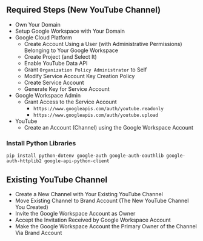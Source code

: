 ## Required Steps (New YouTube Channel)

- Own Your Domain
- Setup Google Workspace with Your Domain
- Google Cloud Platform
    - Create Account Using a User (with Administrative Permissions) Belonging to Your Google Workspace
    - Create Project (and Select It)
    - Enable YouTube Data API
    - Grant `Organization Policy Administrator` to Self
    - Modify Service Account Key Creation Policy
    - Create Service Account
    - Generate Key for Service Account
- Google Workspace Admin
    - Grant Access to the Service Account
      - `https://www.googleapis.com/auth/youtube.readonly`
      - `https://www.googleapis.com/auth/youtube.upload`
- YouTube
  - Create an Account (Channel) using the Google Workspace Account

### Install Python Libraries

```shell
pip install python-dotenv google-auth google-auth-oauthlib google-auth-httplib2 google-api-python-client 
```
## Existing YouTube Channel

- Create a New Channel with Your Existing YouTube Channel
- Move Existing Channel to Brand Account (The New YouTube Channel You Created)
- Invite the Google Workspace Account as Owner
- Accept the Invitation Received by Google Workspace Account
- Make the Google Workspace Account the Primary Owner of the Channel Via Brand Account